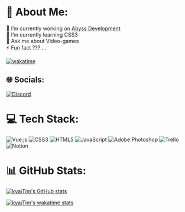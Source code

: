 # 💫 About Me:
🔭 I’m currently working on [Abyss Development](https://discord.com/invite/NQgY72YtU3)<br>🌱 I’m currently learning CSS3<br>💬 Ask me about Video-games<br>⚡ Fun fact ???....

[![wakatime](https://wakatime.com/badge/user/d552153a-46a4-4e4d-844e-f5cec15b1459.svg)](https://wakatime.com/@d552153a-46a4-4e4d-844e-f5cec15b1459)


## 🌐 Socials:
[![Discord](https://img.shields.io/badge/Discord-%237289DA.svg?logo=discord&logoColor=white)](htttps://discord.gg/4sxZ7G2y) 

# 💻 Tech Stack:
![Vue.js](https://img.shields.io/badge/vuejs-%2335495e.svg?style=for-the-badge&logo=vuedotjs&logoColor=%234FC08D)
![CSS3](https://img.shields.io/badge/css3-%231572B6.svg?style=for-the-badge&logo=css3&logoColor=white) ![HTML5](https://img.shields.io/badge/html5-%23E34F26.svg?style=for-the-badge&logo=html5&logoColor=white) ![JavaScript](https://img.shields.io/badge/javascript-%23323330.svg?style=for-the-badge&logo=javascript&logoColor=%23F7DF1E) ![Adobe Photoshop](https://img.shields.io/badge/adobephotoshop-%2331A8FF.svg?style=for-the-badge&logo=adobephotoshop&logoColor=white) ![Trello](https://img.shields.io/badge/Trello-%23026AA7.svg?style=for-the-badge&logo=Trello&logoColor=white) ![Notion](https://img.shields.io/badge/Notion-%23000000.svg?style=for-the-badge&logo=notion&logoColor=white)
# 📊 GitHub Stats:

[![kyajTim's GitHub stats](https://github-readme-stats.vercel.app/api?username=kyajTim&show_icons=true)](https://github.com/kyajTim)

[![kyajTim's wakatime stats](https://github-readme-stats.vercel.app/api/wakatime?username=kyajTim)](https://wakatime.com/@kyajTim)

<!-- Proudly created with GPRM ( https://gprm.itsvg.in ) -->
